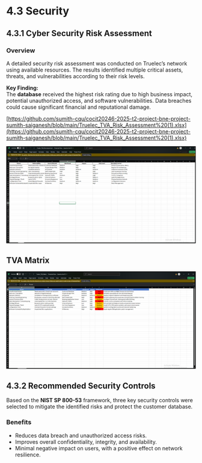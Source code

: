 # 4.3 Security

## 4.3.1 Cyber Security Risk Assessment

### Overview
A detailed security risk assessment was conducted on Truelec’s network using available resources. The results identified multiple critical assets, threats, and vulnerabilities according to their risk levels.

**Key Finding:**  
The **database** received the highest risk rating due to high business impact, potential unauthorized access, and software vulnerabilities. Data breaches could cause significant financial and reputational damage.

[https://github.com/sumith-cqu/cocit20246-2025-t2-project-bne-project-sumith-saiganesh/blob/main/Truelec_TVA_Risk_Assessment%20(1).xlsx](https://github.com/sumith-cqu/cocit20246-2025-t2-project-bne-project-sumith-saiganesh/blob/main/Truelec_TVA_Risk_Assessment%20(1).xlsx)

![Risk Assessement](./images/Truelec_TVA_Risk_Assessment.png)
## TVA Matrix
![TVA Matrix](./images/Truelec_TVA_Matrix.png)



## 4.3.2 Recommended Security Controls

Based on the **NIST SP 800-53** framework, three key security controls were selected to mitigate the identified risks and protect the customer database.

### Benefits
- Reduces data breach and unauthorized access risks.  
- Improves overall confidentiality, integrity, and availability.  
- Minimal negative impact on users, with a positive effect on network resilience.




